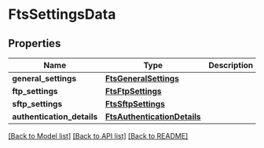 # FtsSettingsData

## Properties
Name | Type | Description | Notes
------------ | ------------- | ------------- | -------------
**general_settings** | [**FtsGeneralSettings**](FtsGeneralSettings.md) |  | [optional] 
**ftp_settings** | [**FtsFtpSettings**](FtsFtpSettings.md) |  | [optional] 
**sftp_settings** | [**FtsSftpSettings**](FtsSftpSettings.md) |  | [optional] 
**authentication_details** | [**FtsAuthenticationDetails**](FtsAuthenticationDetails.md) |  | [optional] 

[[Back to Model list]](../README.md#documentation-for-models) [[Back to API list]](../README.md#documentation-for-api-endpoints) [[Back to README]](../README.md)


